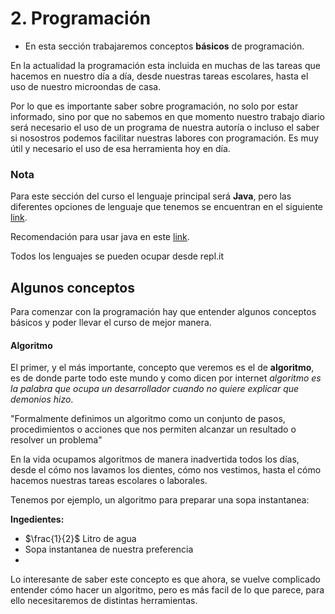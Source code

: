# 2. Programación

- En esta sección trabajaremos conceptos **básicos** de programación.

En la actualidad la programación esta incluida en muchas de las tareas que hacemos en nuestro día a día, desde nuestras tareas escolares, hasta el uso de nuestro microondas de casa. 

Por lo que es importante saber sobre programación, no solo por estar informado, sino por que no sabemos en que momento nuestro trabajo diario será necesario el uso de un programa de nuestra autoría o incluso el saber si nosostros podemos facilitar nuestras labores con programación. Es muy útil y necesario el uso de esa herramienta hoy en día.

### Nota

Para este sección del curso el lenguaje principal será **Java**, pero las diferentes opciones de lenguaje que tenemos se encuentran en el siguiente [link](variantes/README.md).

Recomendación para usar java en este [link](https://youtu.be/uHBqENZhvyM).

Todos los lenguajes se pueden ocupar desde repl.it

## Algunos conceptos

Para comenzar con la programación hay que entender algunos conceptos básicos y poder llevar el curso de mejor manera.

#### Algoritmo

El primer, y el más importante, concepto que veremos es el de **algoritmo**, es de donde parte todo este mundo y como dicen por internet *algoritmo es la palabra que ocupa un desarrollador cuando no quiere explicar que demonios hizo*.

"Formalmente definimos un algoritmo como un conjunto de pasos, procedimientos o acciones que nos permiten alcanzar un resultado o resolver un problema"

En la vida ocupamos algoritmos de manera inadvertida todos los días, desde el cómo nos lavamos los dientes, cómo nos vestimos, hasta el cómo hacemos nuestras tareas escolares o laborales.

Tenemos por ejemplo, un algoritmo para preparar una sopa instantanea:

**Ingedientes:**
- $\frac{1}{2}\$ Litro de agua
- Sopa instantanea de nuestra preferencia
-


Lo interesante de saber este concepto es que ahora, se vuelve complicado entender cómo hacer un algoritmo, pero es más facil de lo que parece, para ello necesitaremos de distintas herramientas.

